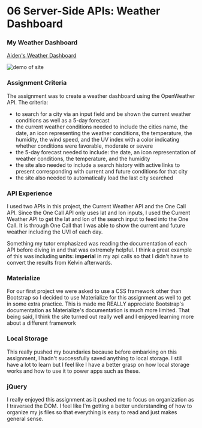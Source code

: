 # 06 Server-Side APIs: Weather Dashboard

### My Weather Dashboard
[Aiden's Weather Dashboard](https://a-thread.github.io/Weather-API-Aiden/)

![demo of site](/assets/images/demo.gif)

### Assignment Criteria
The assignment was to create a weather dashboard using the OpenWeather API. The criteria:
- to search for a city via an input field and be shown the current weather conditions as well as a 5-day forecast
- the current weather conditions needed to include the cities name, the date, an icon representing the weather conditions, the temperature, the humidity, the wind speed, and the UV index with a color indicating whether conditions were favorable, moderate or severe
- the 5-day forecast needed to include: the date, an icon representation of weather conditions, the temperature, and the humidity
- the site also needed to include a search history with active links to present corresponding with current and future conditions for that city
- the site also needed to automatically load the last city searched

### API Experience
I used two APIs in this project, the Current Weather API and the One Call API. Since the One Call API only uses lat and lon inputs, I used the Current Weather API to get the lat and lon of the search input to feed into the One Call. It is through One Call that I was able to show the current and future weather including the UVI of each day. 

Something my tutor emphasized was reading the documentation of each API before diving in and that was extremely helpful. I think a great example of this was including **units: imperial** in my api calls so that I didn't have to convert the results from Kelvin afterwards.

### Materialize
For our first project we were asked to use a CSS framework other than Bootstrap so I decided to use Materialize for this assignment as well to get in some extra practice. This is made me REALLY appreciate Bootstrap's documentation as Materialize's documentation is much more limited. That being said, I think the site turned out really well and I enjoyed learning more about a different framework

### Local Storage
This really pushed my boundaries because before embarking on this assignment, I hadn't successfully saved anything to local storage. I still have a lot to learn but I feel like I have a better grasp on how local storage works and how to use it to power apps such as these. 

### jQuery
I really enjoyed this assignment as it pushed me to focus on organization as I traversed the DOM. I feel like I'm getting a better understanding of how to organize my js files so that everything is easy to read and just makes general sense.
